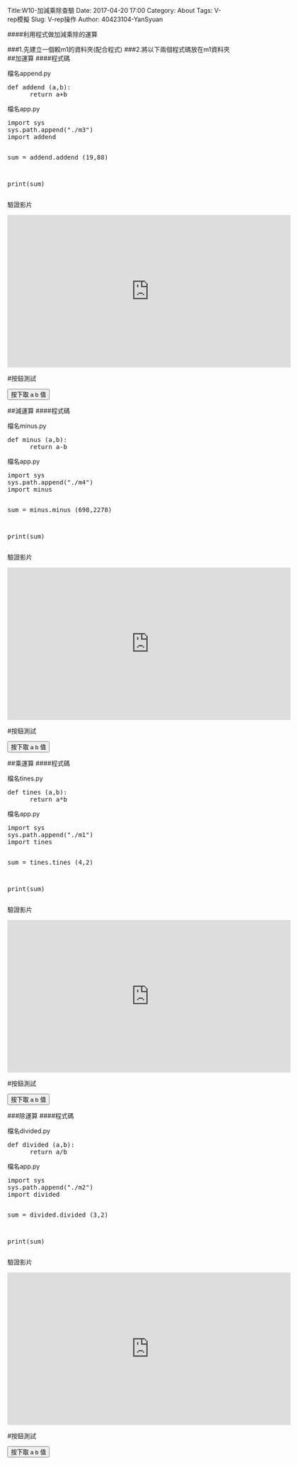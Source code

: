 Title:W10-加減乘除查驗
Date: 2017-04-20 17:00
Category: About
Tags:  V-rep模擬
Slug: V-rep操作
Author: 40423104-YanSyuan



####利用程式做加減乘除的運算


<!-- PELICAN_END_SUMMARY -->
###1.先建立一個較m1的資料夾(配合程式)
###2.將以下兩個程式碼放在m1資料夾
##加運算
####程式碼
<p>檔名append.py</p>
<pre>
def addend (a,b):
      return a+b
</pre>
<p>檔名app.py</p>
<pre>
import sys
sys.path.append("./m3")
import addend

sum = addend.addend (19,88)

print(sum)
</pre>

驗證影片
<iframe src="https://player.vimeo.com/video/215938725" width="640" height="344" frameborder="0" webkitallowfullscreen mozallowfullscreen allowfullscreen></iframe>

#按鈕測試
<!-- PELICAN_END_SUMMARY -->

<!-- 導入 Brython 標準程式庫 -->
 
<script src="../data/Brython-3.3.1/brython.js"></script>
<script src="../data/Brython-3.3.1/brython_stdlib.js"></script>
 
<!-- 啟動 Brython -->
<script>
window.onload=function(){
// 設定 data/py 為共用程式路徑
brython({debug:1, pythonpath:['./../data/py']});
}
</script>
 
<!-- 以下實際利用  Brython 畫四連桿 trace point 路徑-->
<!--<canvas id="w10" width="800" height="600"></canvas>-->
 
<div id="container" width="600" height="400"></div>
 
<script type="text/python3">
from browser import document as doc
from browser import html
import math
container = doc['container']
degree = math.pi/180
def button1(event):
    a = input("give me a")
    b = input("give me b")
    container <= str(float(a)+float(b))
doc["button1"].bind("click", button1)

</script>
<button id="button1">按下取 a b 值</button>

##減運算
####程式碼
<p>檔名minus.py</p>
<pre>
def minus (a,b):
      return a-b
</pre>
<p>檔名app.py</p>
<pre>
import sys
sys.path.append("./m4")
import minus

sum = minus.minus (698,2278)

print(sum)
</pre>

驗證影片
<iframe src="https://player.vimeo.com/video/215939173" width="640" height="344" frameborder="0" webkitallowfullscreen mozallowfullscreen allowfullscreen></iframe>

#按鈕測試
<!-- PELICAN_END_SUMMARY -->

<!-- 導入 Brython 標準程式庫 -->
 
<script src="../data/Brython-3.3.1/brython.js"></script>
<script src="../data/Brython-3.3.1/brython_stdlib.js"></script>
 
<!-- 啟動 Brython -->
<script>
window.onload=function(){
// 設定 data/py 為共用程式路徑
brython({debug:1, pythonpath:['./../data/py']});
}
</script>
 
<!-- 以下實際利用  Brython 畫四連桿 trace point 路徑-->
<!--<canvas id="w10" width="800" height="600"></canvas>-->
 
<div id="container1" width="600" height="400"></div>
 
<script type="text/python3">
from browser import document as doc
from browser import html
import math
container = doc['container1']
degree = math.pi/180
def button2(event):
    a = input("give me a")
    b = input("give me b")
    container <= str(float(a)-float(b))
doc["button2"].bind("click", button2)

</script>
<button id="button2">按下取 a b 值</button>


##乘運算
####程式碼
<p>檔名tines.py</p>
<pre>
def tines (a,b):
      return a*b
</pre>
<p>檔名app.py</p>
<pre>
import sys
sys.path.append("./m1")
import tines

sum = tines.tines (4,2)

print(sum)
</pre>

驗證影片
<iframe src="https://player.vimeo.com/video/215937328" width="640" height="344" frameborder="0" webkitallowfullscreen mozallowfullscreen allowfullscreen></iframe>

#按鈕測試
<!-- PELICAN_END_SUMMARY -->

<!-- 導入 Brython 標準程式庫 -->
 
<script src="../data/Brython-3.3.1/brython.js"></script>
<script src="../data/Brython-3.3.1/brython_stdlib.js"></script>
 
<!-- 啟動 Brython -->
<script>
window.onload=function(){
// 設定 data/py 為共用程式路徑
brython({debug:1, pythonpath:['./../data/py']});
}
</script>
 
<!-- 以下實際利用  Brython 畫四連桿 trace point 路徑-->
<!--<canvas id="w10" width="800" height="600"></canvas>-->
 
<div id="container3" width="600" height="400"></div>
 
<script type="text/python3">
from browser import document as doc
from browser import html
import math
container = doc['container3']
degree = math.pi/180
def button3(event):
    a = input("give me a")
    b = input("give me b")
    container <= str(float(a)*float(b))
doc["button3"].bind("click", button3)

</script>
<button id="button3">按下取 a b 值</button>

###除運算
####程式碼
<p>檔名divided.py</p>
<pre>
def divided (a,b):
      return a/b
</pre>
<p>檔名app.py</p>
<pre>
import sys
sys.path.append("./m2")
import divided

sum = divided.divided (3,2)

print(sum)
</pre>

驗證影片
<iframe src="https://player.vimeo.com/video/215938127" width="640" height="344" frameborder="0" webkitallowfullscreen mozallowfullscreen allowfullscreen></iframe>

#按鈕測試
<!-- 導入 Brython 標準程式庫 -->
 
<script src="../data/Brython-3.3.1/brython.js"></script>
<script src="../data/Brython-3.3.1/brython_stdlib.js"></script>
 
<!-- 啟動 Brython -->
<script>
window.onload=function(){
// 設定 data/py 為共用程式路徑
brython({debug:1, pythonpath:['./../data/py']});
}
</script>
 
<!-- 以下實際利用  Brython 畫四連桿 trace point 路徑-->
<!--<canvas id="w10" width="800" height="600"></canvas>-->
 
<div id="container4" width="600" height="400"></div>
 
<script type="text/python3">
from browser import document as doc
from browser import html
import math
container = doc['container4']
degree = math.pi/180
def button4(event):
    a = input("give me a")
    b = input("give me b")
    container <= str(float(a)/float(b))
doc["button4"].bind("click", button4)

</script> 
<button id="button4">按下取 a b 值</button>